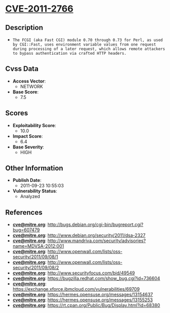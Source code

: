 
# [CVE-2011-2766](http://bugs.debian.org/cgi-bin/bugreport.cgi?bug=607479)

## Description

- `The FCGI (aka Fast CGI) module 0.70 through 0.73 for Perl, as used by CGI::Fast, uses environment variable values from one request during processing of a later request, which allows remote attackers to bypass authentication via crafted HTTP headers.`

## Cvss Data

- **Access Vector**:
  - NETWORK
- **Base Score**:
  - 7.5

## Scores

- **Exploitability Score**:
  - 10.0
- **Impact Score**:
  - 6.4
- **Base Severity**:
  - HIGH

## Other Information

- **Publish Date**:
  - 2011-09-23 10:55:03
- **Vulnerability Status**:
  - Analyzed

## References

- **cve@mitre.org**: http://bugs.debian.org/cgi-bin/bugreport.cgi?bug=607479
- **cve@mitre.org**: http://www.debian.org/security/2011/dsa-2327
- **cve@mitre.org**: http://www.mandriva.com/security/advisories?name=MDVSA-2012:001
- **cve@mitre.org**: http://www.openwall.com/lists/oss-security/2011/09/08/1
- **cve@mitre.org**: http://www.openwall.com/lists/oss-security/2011/09/08/2
- **cve@mitre.org**: http://www.securityfocus.com/bid/49549
- **cve@mitre.org**: https://bugzilla.redhat.com/show_bug.cgi?id=736604
- **cve@mitre.org**: https://exchange.xforce.ibmcloud.com/vulnerabilities/69709
- **cve@mitre.org**: https://hermes.opensuse.org/messages/13154637
- **cve@mitre.org**: https://hermes.opensuse.org/messages/13155253
- **cve@mitre.org**: https://rt.cpan.org/Public/Bug/Display.html?id=68380
